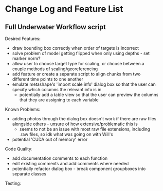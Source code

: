 # Change Log and Feature List

## Full Underwater Workflow script

Desired Features:
- draw bounding box correctly when order of targets is incorrect
- solve problem of model getting flipped when only using depths - set marker norm?
- allow user to choose target type for scaling, or choose between a couple methods of scaling/georeferencing
- add feature or create a separate script to align chunks from two different time points to one another
- emulate metashape's 'import scale info' dialog box so that the user can specify which columns the relevant info is in
  - potentially add a table view so that the user can preview the columns that they are assigning to each variable

Known Problems:
- adding photos through the dialog box doesn't work if there are raw files alongside others - unsure of how extensive/problematic this is
  - seems to not be an issue with most raw file extensions, including .raw files, so idk what was going on with Will's
- potential 'CUDA out of memory' error

Code Quality:
- add documentation comments to each function
- edit existing comments and add comments where needed
- potentially refactor dialog box - break component groupboxes into separate classes

Testing:
